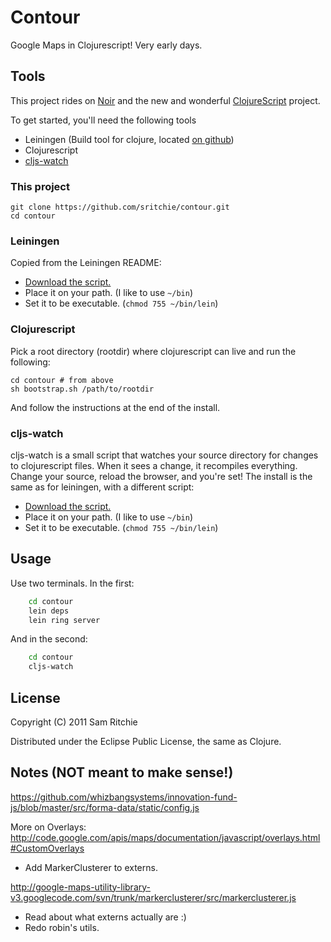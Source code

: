 # Contour

Google Maps in Clojurescript! Very early days.

## Tools

This project rides on [Noir](https://github.com/ibdknox/noir) and the new and wonderful [ClojureScript](https://github.com/clojure/clojurescript) project.

To get started, you'll need the following tools

* Leiningen (Build tool for clojure, located [on github](https://github.com/technomancy/leiningen))
* Clojurescript
* [cljs-watch](https://github.com/ibdknox/cljs-watch)

### This project

    git clone https://github.com/sritchie/contour.git
    cd contour

### Leiningen

Copied from the Leiningen README:

* [Download the script.](https://raw.github.com/technomancy/leiningen/stable/bin/lein)
* Place it on your path. (I like to use `~/bin`)
* Set it to be executable. (`chmod 755 ~/bin/lein`)

### Clojurescript

Pick a root directory (rootdir) where clojurescript can live and run the following:

    cd contour # from above
    sh bootstrap.sh /path/to/rootdir

And follow the instructions at the end of the install.

### cljs-watch

cljs-watch is a small script that watches your source directory for changes to clojurescript files. When it sees a change, it recompiles everything. Change your source, reload the browser, and you're set! The install is the same as for leiningen, with a different script:

* [Download the script.](https://github.com/ibdknox/cljs-watch/blob/master/cljs-watch)
* Place it on your path. (I like to use `~/bin`)
* Set it to be executable. (`chmod 755 ~/bin/lein`)

## Usage

Use two terminals. In the first:

```bash
    cd contour
    lein deps
    lein ring server    
```

And in the second:

```bash
    cd contour
    cljs-watch
```

## License

Copyright (C) 2011 Sam Ritchie

Distributed under the Eclipse Public License, the same as Clojure.

## Notes (NOT meant to make sense!)

https://github.com/whizbangsystems/innovation-fund-js/blob/master/src/forma-data/static/config.js

More on Overlays:
    http://code.google.com/apis/maps/documentation/javascript/overlays.html#CustomOverlays

* Add MarkerClusterer to externs.

http://google-maps-utility-library-v3.googlecode.com/svn/trunk/markerclusterer/src/markerclusterer.js

* Read about what externs actually are :)
* Redo robin's utils.

